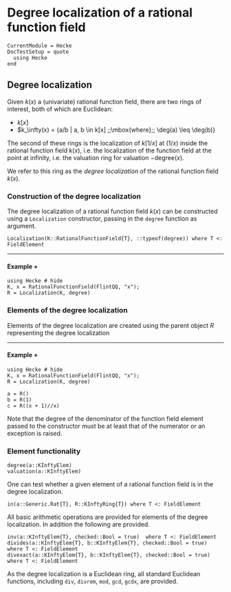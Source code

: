 # Degree localization of a rational function field

```@meta
CurrentModule = Hecke
DocTestSetup = quote
  using Hecke
end
```

## Degree localization

Given $k(x)$ a (univariate) rational function field, there are two rings of interest,
both of which are Euclidean:

* $k[x]$
* $k_\infty(x) = \{a/b | a, b \in k[x] \;\;\mbox{where}\;\; \deg(a) \leq \deg(b)\}

The second of these rings is the localization of $k[1/x]$ at $(1/x)$ inside the rational
function field $k(x)$, i.e. the localization of the function field at the point at
infinity, i.e. the valuation ring for valuation $-$degree$(x)$.

We refer to this ring as the *degree localization* of the rational function field $k(x)$.

### Construction of the degree localization

The degree localization of a rational function field $k(x)$ can be constructed using
a `Localization` constructor, passing in the `degree` function as argument.

```@docs
Localization(K::RationalFunctionField{T}, ::typeof(degree)) where T <: FieldElement
```

---

#### Example +

```@repl
using Hecke # hide
K, x = RationalFunctionField(FlintQQ, "x");
R = Localization(K, degree)
```

### Elements of the degree localization

Elements of the degree localization are created using the parent object $R$ representing
the degree localization

---

#### Example +

```@repl
using Hecke # hide
K, x = RationalFunctionField(FlintQQ, "x");
R = Localization(K, degree)

a = R()
b = R(1)
c = R((x + 1)//x)
```

Note that the degree of the denominator of the function field element passed to the
constructor must be at least that of the numerator or an exception is raised.

### Element functionality

```@docs
degree(a::KInftyElem)
valuation(a::KInftyElem)
```

One can test whether a given element of a rational function field is in the degree
localization.

```@docs
in(a::Generic.Rat{T}, R::KInftyRing{T}) where T <: FieldElement
```

All basic arithmetic operations are provided for elements of the degree localization.
In addition the following are provided.

```@docs
inv(a::KInftyElem{T}, checked::Bool = true)  where T <: FieldElement
divides(a::KInftyElem{T}, b::KInftyElem{T}, checked::Bool = true) where T <: FieldElement
divexact(a::KInftyElem{T}, b::KInftyElem{T}, checked::Bool = true)  where T <: FieldElement
```

As the degree localization is a Euclidean ring, all standard Euclidean functions, including
`div`, `divrem`, `mod`, `gcd`, `gcdx`, are provided.

